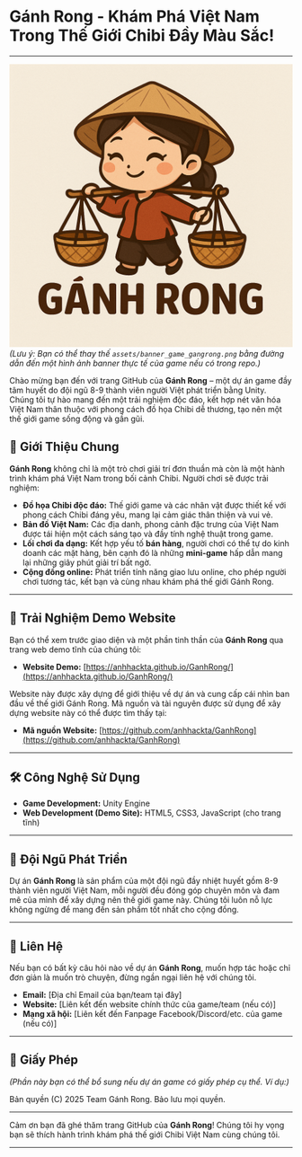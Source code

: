 # Gánh Rong - Khám Phá Việt Nam Trong Thế Giới Chibi Đầy Màu Sắc!

---

![Gánh Rong Banner](https://raw.githubusercontent.com/anhhackta/GanhRong/main/images/logoganhrong.png)
*(Lưu ý: Bạn có thể thay thế `assets/banner_game_gangrong.png` bằng đường dẫn đến một hình ảnh banner thực tế của game nếu có trong repo.)*

Chào mừng bạn đến với trang GitHub của **Gánh Rong** – một dự án game đầy tâm huyết do đội ngũ 8-9 thành viên người Việt phát triển bằng Unity. Chúng tôi tự hào mang đến một trải nghiệm độc đáo, kết hợp nét văn hóa Việt Nam thân thuộc với phong cách đồ họa Chibi dễ thương, tạo nên một thế giới game sống động và gần gũi.

## 🌟 Giới Thiệu Chung

**Gánh Rong** không chỉ là một trò chơi giải trí đơn thuần mà còn là một hành trình khám phá Việt Nam trong bối cảnh Chibi. Người chơi sẽ được trải nghiệm:

* **Đồ họa Chibi độc đáo:** Thế giới game và các nhân vật được thiết kế với phong cách Chibi đáng yêu, mang lại cảm giác thân thiện và vui vẻ.
* **Bản đồ Việt Nam:** Các địa danh, phong cảnh đặc trưng của Việt Nam được tái hiện một cách sáng tạo và đầy tính nghệ thuật trong game.
* **Lối chơi đa dạng:** Kết hợp yếu tố **bán hàng**, người chơi có thể tự do kinh doanh các mặt hàng, bên cạnh đó là những **mini-game** hấp dẫn mang lại những giây phút giải trí bất ngờ.
* **Cộng đồng online:** Phát triển tính năng giao lưu online, cho phép người chơi tương tác, kết bạn và cùng nhau khám phá thế giới Gánh Rong.

---

## 🚀 Trải Nghiệm Demo Website

Bạn có thể xem trước giao diện và một phần tinh thần của **Gánh Rong** qua trang web demo tĩnh của chúng tôi:

* **Website Demo:** [https://anhhackta.github.io/GanhRong/](https://anhhackta.github.io/GanhRong/)

Website này được xây dựng để giới thiệu về dự án và cung cấp cái nhìn ban đầu về thế giới Gánh Rong. Mã nguồn và tài nguyên được sử dụng để xây dựng website này có thể được tìm thấy tại:

* **Mã nguồn Website:** [https://github.com/anhhackta/GanhRong](https://github.com/anhhackta/GanhRong)

---

## 🛠️ Công Nghệ Sử Dụng

* **Game Development:** Unity Engine
* **Web Development (Demo Site):** HTML5, CSS3, JavaScript (cho trang tĩnh)

---

## 👥 Đội Ngũ Phát Triển

Dự án **Gánh Rong** là sản phẩm của một đội ngũ đầy nhiệt huyết gồm 8-9 thành viên người Việt Nam, mỗi người đều đóng góp chuyên môn và đam mê của mình để xây dựng nên thế giới game này. Chúng tôi luôn nỗ lực không ngừng để mang đến sản phẩm tốt nhất cho cộng đồng.

---

## 📧 Liên Hệ

Nếu bạn có bất kỳ câu hỏi nào về dự án **Gánh Rong**, muốn hợp tác hoặc chỉ đơn giản là muốn trò chuyện, đừng ngần ngại liên hệ với chúng tôi.

* **Email:** [Địa chỉ Email của bạn/team tại đây]
* **Website:** [Liên kết đến website chính thức của game/team (nếu có)]
* **Mạng xã hội:** [Liên kết đến Fanpage Facebook/Discord/etc. của game (nếu có)]

---

## 📄 Giấy Phép

*(Phần này bạn có thể bổ sung nếu dự án game có giấy phép cụ thể. Ví dụ:)*

Bản quyền (C) 2025 Team Gánh Rong. Bảo lưu mọi quyền.

---

Cảm ơn bạn đã ghé thăm trang GitHub của **Gánh Rong**! Chúng tôi hy vọng bạn sẽ thích hành trình khám phá thế giới Chibi Việt Nam cùng chúng tôi.

---
